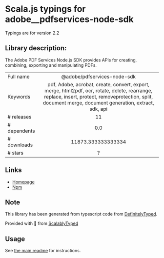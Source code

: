 
# Scala.js typings for adobe__pdfservices-node-sdk

Typings are for version 2.2

## Library description:
The Adobe PDF Services Node.js SDK provides APIs for creating, combining, exporting and manipulating PDFs.

|                    |                 |
| ------------------ | :-------------: |
| Full name          | @adobe/pdfservices-node-sdk |
| Keywords           | pdf, Adobe, acrobat, create, convert, export, merge, html2pdf, ocr, rotate, delete, rearrange, replace, insert, protect, removeprotection, split, document merge, document generation, extract, sdk, api |
| # releases         | 11 |
| # dependents       | 0.0 |
| # downloads        | 11873.333333333334 |
| # stars            | ? |

## Links
- [Homepage](http://www.adobe.com/go/pdftoolsapi_doc)
- [Npm](https://www.npmjs.com/package/%40adobe%2Fpdfservices-node-sdk)
    


## Note
This library has been generated from typescript code from [DefinitelyTyped](https://definitelytyped.org).

Provided with :purple_heart: from [ScalablyTyped](https://github.com/oyvindberg/ScalablyTyped)

## Usage
See [the main readme](../../readme.md) for instructions.


